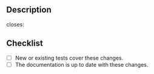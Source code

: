 ## Description

<!-- Every PR should have a corresponding issue that describes and motivates the work done in the PR -->
closes: <!-- Link issue here -->

<!-- Provide a standalone description of changes in this PR. -->

<!-- Note: The pull request title will be included in the CHANGELOG. -->

## Checklist
<!-- TODO: - [ ] I am familiar with the [Contributing Guidelines](). -->
- [ ] New or existing tests cover these changes.
- [ ] The documentation is up to date with these changes.
